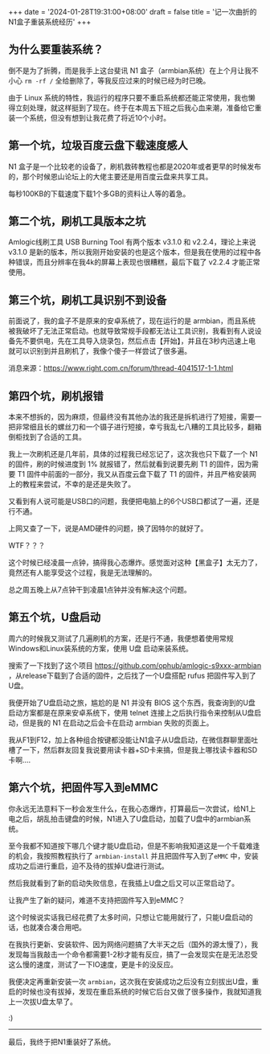 +++
date = '2024-01-28T19:31:00+08:00'
draft = false
title = '记一次曲折的N1盒子重装系统经历'
+++

## 为什么要重装系统？

倒不是为了折腾，而是我手上这台斐讯 N1 盒子（armbian系统）在上个月让我不小心 `rm -rf /` 全给删除了，等我反应过来的时候已经为时已晚。

由于 Linux 系统的特性，我运行的程序只要不重启系统都还能正常使用，我也懒得立刻处理，就这样挺到了现在。终于在本周五下班之后我心血来潮，准备给它重装一个系统，但没有想到让我花费了将近10个小时。

## 第一个坑，垃圾百度云盘下载速度感人

N1 盒子是一个比较老的设备了，刷机救砖教程也都是2020年或者更早的时候发布的，那个时候恩山论坛上的大佬主要还是用百度云盘来共享工具。

每秒100KB的下载速度下载1个多GB的资料让人等的着急。

## 第二个坑，刷机工具版本之坑

Amlogic线刷工具 USB Burning Tool 有两个版本 v3.1.0 和 v2.2.4，理论上来说 v3.1.0 是新的版本，所以我刚开始安装的也是这个版本，但是我在使用的过程中各种错误，而且分辨率在我4k的屏幕上表现也很糟糕，最后下载了 v2.2.4 才能正常使用。

## 第三个坑，刷机工具识别不到设备

前面说了，我的盒子不是原来的安卓系统了，现在运行的是 armbian，而且系统被我破坏了无法正常启动。也就导致常规手段都无法让工具识别，我看到有人说设备先不要供电，先在工具导入烧录包，然后点击【开始】，并且在3秒内迅速上电就可以识别到并且刷机了，我像个傻子一样尝试了很多遍。

消息来源：https://www.right.com.cn/forum/thread-4041517-1-1.html

## 第四个坑，刷机报错

本来不想拆的，因为麻烦，但最终没有其他办法的我还是拆机进行了短接，需要一把非常细且长的螺丝刀和一个镊子进行短接，幸亏我乱七八糟的工具比较多，翻箱倒柜找到了合适的工具。

我上一次刷机还是几年前，具体的过程我已经忘记了，这次我也只下载了一个 N1 的固件，刷的时候进度到 1% 就报错了，然后就看到说要先刷 T1 的固件，因为需要 T1 固件中前面的一部分，我又从百度云盘下载了 T1 的固件，并且严格安装网上的教程来尝试，不幸的是还是失败了。

又看到有人说可能是USB口的问题，我便把电脑上的6个USB口都试了一遍，还是行不通。

上网又查了一下，说是AMD硬件的问题，换了因特尔的就好了。

WTF？？？

这个时候已经凌晨一点钟，搞得我心态爆炸。感觉面对这种【黑盒子】太无力了，竟然还有人能享受这个过程，我是无法理解的。

总之周五晚上从7点钟干到凌晨1点钟并没有解决这个问题。

## 第五个坑，U盘启动

周六的时候我又测试了几遍刷机的方案，还是行不通，我便想着使用常规Windows和Linux装系统的方案，使用 U盘 启动来装系统。

搜索了一下找到了这个项目 https://github.com/ophub/amlogic-s9xxx-armbian ，从release下载到了合适的固件，之后找了一个U盘搭配 rufus 把固件写入到了 U盘。

我便开始了U盘启动之旅，尴尬的是 N1 并没有 BIOS 这个东西，我查询到的U盘启动方案都是在原来安卓系统下，使用 telnet 连接上之后执行指令来控制从U盘启动，但是我的 N1 在启动之后会卡在启动 armbian 失败的页面上。

我从F1到F12，加上各种组合按键都没能让N1盒子从U盘启动，在微信群聊里面吐槽了一下，然后群友回复我说要用读卡器+SD卡来搞，但是我上哪找读卡器和SD卡啊....

## 第六个坑，把固件写入到eMMC

你永远无法意料下一秒会发生什么，在我心态爆炸，打算最后一次尝试，给N1上电之后，胡乱拍击键盘的时候，N1进入了U盘启动，加载了U盘中的armbian系统。

至今我都不知道按下哪几个键才能U盘启动，但是不影响我知道这是一个千载难逢的机会，我按照教程执行了 `armbian-install` 并且把固件写入到了`eMMC` 中，安装成功之后进行重启，迫不及待的拔掉U盘进行测试。

然后我就看到了新的启动失败信息，在我插上U盘之后又可以正常启动了。

让我产生了新的疑问，难道不支持把固件写入到eMMC？

这个时候说实话我已经花费了太多时间，只想让它能用就行了，只能U盘启动的话，也就凑合凑合用吧。

在我执行更新、安装软件、因为网络问题搞了大半天之后（国外的源太慢了），我发现每当我敲击一个命令都需要1-2秒才能有反应，搞了一会发现实在是无法忍受这么慢的速度，测试了一下IO速度，更是卡的没反应。

我便决定再重新安装一次 `armbian`，这次我在安装成功之后没有立刻拔出U盘，重启的时候也没有拔掉，发现在重启系统的时候它后台又做了很多操作，我就知道我上一次拔U盘太早了。

:)

----

最后，我终于把N1重装好了系统。



